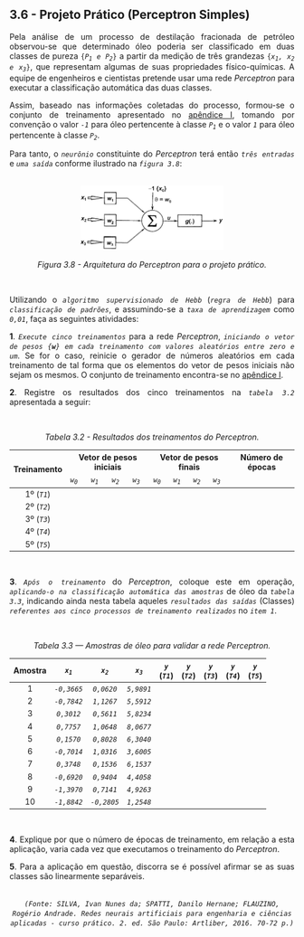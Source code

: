 ## 3.6 - Projeto Prático (Perceptron Simples)

<div align='justify'>

  <p>
    Pela análise de um processo de destilação fracionada de petróleo observou-se que determinado óleo poderia ser classificado em duas classes de pureza <code>{<i>P<sub>1</sub> e P<sub>2</sub></i>}</code> a partir da medição de três grandezas <code>{<i>x<sub>1</sub>, x<sub>2</sub> e x<sub>3</sub></i>}</code>, que representam algumas de suas propriedades físico-químicas. A equipe de engenheiros e cientistas pretende usar uma rede <i>Perceptron</i> para executar a classificação automática das duas classes.
  <p>
  
  <p>
    Assim, baseado nas informações coletadas do processo, formou-se o conjunto de treinamento apresentado no <a href="https://github.com/MuriloChaves/redes-neurais-artificiais/blob/master/perceptron/dados/Tabela%23Seção3.6_RNA.txt">apêndice I<a>, tomando por convenção o valor <code><i>-1</i></code> para óleo pertencente à classe <code><i>P<sub>1</sub></i></code> e o valor <code><i>1</i></code> para óleo pertencente à classe <code><i>P<sub>2</sub></i></code>.
  <p>

  <p>
    Para tanto, o <code><i>neurônio</i></code> constituinte do <i>Perceptron</i> terá então <code><i>três entradas</i></code> e <code><i>uma saída</i></code> conforme ilustrado na <code><i>figura 3.8</i></code>:
  </p>
    
  <br>

  <div align='center'>
    <img src="https://github.com/MuriloChaves/redes-neurais-artificiais/blob/master/perceptron/imagens/estrutura_perceptron.png?raw=true" width="50%">
    <p>
      <i>Figura 3.8 - Arquitetura do Perceptron para o projeto prático.</i>
    </p>
  </div>
    
  <br>
  
  <p>
    Utilizando o <code><i>algoritmo supervisionado de Hebb</i></code> (<code><i>regra de Hebb</i></code>) para <code><i>classificação de padrões</i></code>, e assumindo-se a <code><i>taxa de aprendizagem</i></code> como <code><i>0,01</i></code>, faça as seguintes atividades:
  </p>

  <p>
    <b>1</b>. <code><i>Execute cinco treinamentos</i></code> para a rede <i>Perceptron</i>, <code><i>iniciando o vetor de pesos {<b>w</b>} em cada treinamento com valores aleatórios entre zero e um</i></code>. Se for o caso, reinicie o gerador de números aleatórios em cada treinamento de tal forma que os elementos do vetor de pesos iniciais não sejam os mesmos. O conjunto de treinamento encontra-se no <a href="https://github.com/MuriloChaves/redes-neurais-artificiais/blob/master/perceptron/dados/Tabela%23Seção3.6_RNA.txt">apêndice I<a>.
  </p>
  
  <p>
    <b>2</b>. Registre os resultados dos cinco treinamentos na <code><i>tabela 3.2</i></code> apresentada a seguir:
  </p>
    
  <br>
    
  <div align='center'>
    <p>
      <i>Tabela 3.2 - Resultados dos treinamentos do Perceptron.</i>
    </p>
    <table>
      <thead>
        <tr>
          <th rowspan="2">Treinamento</th>
          <th colspan="4">Vetor de pesos iniciais</th>
          <th colspan="4">Vetor de pesos finais</th>
          <th>Número de épocas</th>
        </tr>
        <tr>
          <td><code><i>w<sub>0</sub><i></code></td>
          <td><code><i>w<sub>1</sub><i></code></td>
          <td><code><i>w<sub>2</sub><i></code></td>
          <td><code><i>w<sub>3</sub><i></code></td>
          <td><code><i>w<sub>0</sub><i></code></td>
          <td><code><i>w<sub>1</sub><i></code></td>
          <td><code><i>w<sub>2</sub><i></code></td>
          <td><code><i>w<sub>3</sub><i></code></td>
          <td></td>
        </tr>
      </thead>
      <tbody>
        <tr align='center'>
          <td>1º (<code><i>T1</i></code>)</td>
          <td></td>
          <td></td>
          <td></td>
          <td></td>
          <td></td>
          <td></td>
          <td></td>
          <td></td>
          <td></td>
        </tr>
        <tr>
          <tr align='center'>
          <td>2º (<code><i>T2</i></code>)</td>
          <td></td>
          <td></td>
          <td></td>
          <td></td>
          <td></td>
          <td></td>
          <td></td>
          <td></td>
          <td></td>
        </tr>
        <tr>
          <tr align='center'>
          <td>3º (<code><i>T3</i></code>)</td>
          <td></td>
          <td></td>
          <td></td>
          <td></td>
          <td></td>
          <td></td>
          <td></td>
          <td></td>
          <td></td>
        </tr>
        <tr>
          <tr align='center'>
          <td>4º (<code><i>T4</i></code>)</td>
          <td></td>
          <td></td>
          <td></td>
          <td></td>
          <td></td>
          <td></td>
          <td></td>
          <td></td>
          <td></td>
        </tr>
        <tr>
          <tr align='center'>
          <td>5º (<code><i>T5</i></code>)</td>
          <td></td>
          <td></td>
          <td></td>
          <td></td>
          <td></td>
          <td></td>
          <td></td>
          <td></td>
          <td></td>
        </tr>
      </tbody>
    </table>
  </div>
  
  <br>
  
  <p>
    <b>3</b>. <code><i>Após o treinamento</i></code> do <i>Perceptron</i>, coloque este em operação, <code><i>aplicando-o na classificação automática das amostras</i></code> de óleo da <code><i>tabela 3.3</i></code>, indicando ainda nesta tabela aqueles <code><i>resultados das saídas</i></code> (Classes) <code><i>referentes aos cinco processos de treinamento realizados</i></code> no <code><i>item 1</i></code>.
  </p>
  
  <br>

  <div align='center'>
    <p>
      <i>Tabela 3.3 — Amostras de óleo para validar a rede Perceptron.</i>
    </p>
    <table>
    <thead>
      <tr>
        <th>Amostra</th>
        <th><code><i>x<sub>1</sub></i></code></th>
        <th><code><i>x<sub>2</sub></i></code></th>
        <th><code><i>x<sub>3</sub></i></code></th>
        <th><code><i>y</i></code><br>(<code><i>T1</i></code>)</th>
        <th><code><i>y</i></code><br>(<code><i>T2</i></code>)</th>
        <th><code><i>y</i></code><br>(<code><i>T3</i></code>)</th>
        <th><code><i>y</i></code><br>(<code><i>T4</i></code>)</th>
        <th><code><i>y</i></code><br>(<code><i>T5</i></code>)</th>
      </tr>
    </thead>
    <tbody>
      <tr align='center'>
        <td>1</td>
        <td><code><i>-0,3665</i></code></td>
        <td><code><i>0,0620</i></code></td>
        <td><code><i>5,9891</i></code></td>
        <td></td>
        <td></td>
        <td></td>
        <td></td>
        <td></td>
      </tr>
      <tr align='center'>
        <td>2</td>
        <td><code><i>-0,7842</i></code></td>
        <td><code><i>1,1267</i></code></td>
        <td><code><i>5,5912</i></code></td>
        <td></td>
        <td></td>
        <td></td>
        <td></td>
        <td></td>
      </tr>
      <tr align='center'>
        <td>3</td>
        <td><code><i>0,3012</i></code></td>
        <td><code><i>0,5611</i></code></td>
        <td><code><i>5,8234</i></code></td>
        <td></td>
        <td></td>
        <td></td>
        <td></td>
        <td></td>
      </tr>
      <tr align='center'>
        <td>4</td>
        <td><code><i>0,7757</i></code></td>
        <td><code><i>1,0648</i></code></td>
        <td><code><i>8,0677</i></code></td>
        <td></td>
        <td></td>
        <td></td>
        <td></td>
        <td></td>
      </tr>
      <tr align='center'>
        <td>5</td>
        <td><code><i>0,1570</i></code></td>
        <td><code><i>0,8028</i></code></td>
        <td><code><i>6,3040</i></code></td>
        <td></td>
        <td></td>
        <td></td>
        <td></td>
        <td></td>
      </tr>
      <tr align='center'>
        <td>6</td>
        <td><code><i>-0,7014</i></code></td>
        <td><code><i>1,0316</i></code></td>
        <td><code><i>3,6005</i></code></td>
        <td></td>
        <td></td>
        <td></td>
        <td></td>
        <td></td>
      </tr>
      <tr align='center'>
        <td>7</td>
        <td><code><i>0,3748</i></code></td>
        <td><code><i>0,1536</i></code></td>
        <td><code><i>6,1537</i></code></td>
        <td></td>
        <td></td>
        <td></td>
        <td></td>
        <td></td>
      </tr>
      <tr align='center'>
        <td>8</td>
        <td><code><i>-0,6920</i></code></td>
        <td><code><i>0,9404</i></code></td>
        <td><code><i>4,4058</i></code></td>
        <td></td>
        <td></td>
        <td></td>
        <td></td>
        <td></td>
      </tr>
      <tr align='center'>
        <td>9</td>
        <td><code><i>-1,3970</i></code></td>
        <td><code><i>0,7141</i></code></td>
        <td><code><i>4,9263</i></code></td>
        <td></td>
        <td></td>
        <td></td>
        <td></td>
        <td></td>
      </tr>
      <tr align='center'>
        <td>10</td>
        <td><code><i>-1,8842</i></code></td>
        <td><code><i>-0,2805</i></code></td>
        <td><code><i>1,2548</i></code></td>
        <td></td>
        <td></td>
        <td></td>
        <td></td>
        <td></td>
      </tr>
    </tbody>
    </table>
  </div>

  <br>
  
  <p>
    <b>4</b>. Explique por que o número de épocas de treinamento, em relação a esta aplicação, varia cada vez que executamos o treinamento do <i>Perceptron</i>.
  </p>

  <p>
    <b>5</b>. Para a aplicação em questão, discorra se é possível afirmar se as suas classes são linearmente separáveis.
  </p>
            
  <br>

  <div align='center'>
    <code><i>(Fonte: SILVA, Ivan Nunes da; SPATTI, Danilo Hernane; FLAUZINO, Rogério Andrade. Redes neurais artificiais para engenharia e ciências aplicadas - curso prático. 2. ed. São Paulo: Artliber, 2016. 70-72 p.)</i></code>
  </div>

</div>
